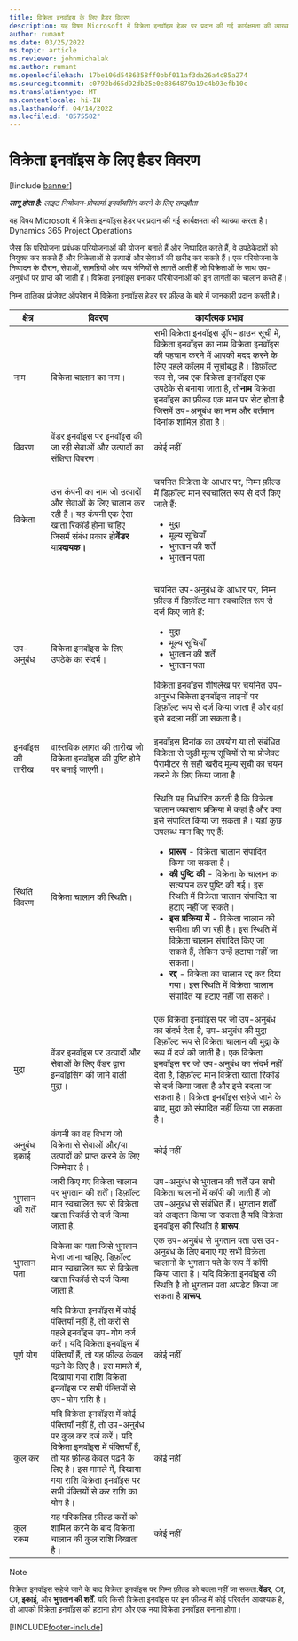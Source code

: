 ```yaml
---
title: विक्रेता इनवॉइस के लिए हैडर विवरण
description: यह विषय Microsoft में विक्रेता इनवॉइस हेडर पर प्रदान की गई कार्यक्षमता की व्याख्या करता है।Dynamics 365 Project Operations
author: rumant
ms.date: 03/25/2022
ms.topic: article
ms.reviewer: johnmichalak
ms.author: rumant
ms.openlocfilehash: 17be106d5486358ff0bbf011af3da26a4c85a274
ms.sourcegitcommit: c0792bd65d92db25e0e8864879a19c4b93efb10c
ms.translationtype: MT
ms.contentlocale: hi-IN
ms.lasthandoff: 04/14/2022
ms.locfileid: "8575582"
---
```

# <a name="header-details-for-vendor-invoices"></a>विक्रेता इनवॉइस के लिए हैडर विवरण

[!include [banner](../../includes/dataverse-preview.md)]

_**लागू होता है:** लाइट नियोजन-प्रोफार्मा इनवॉयसिंग करने के लिए समझौता_

यह विषय Microsoft में विक्रेता इनवॉइस हेडर पर प्रदान की गई कार्यक्षमता की व्याख्या करता है।Dynamics 365 Project Operations

जैसा कि परियोजना प्रबंधक परियोजनाओं की योजना बनाते हैं और निष्पादित करते हैं, वे उपठेकेदारों को नियुक्त कर सकते हैं और विक्रेताओं से उत्पादों और सेवाओं की खरीद कर सकते हैं। एक परियोजना के निष्पादन के दौरान, सेवाओं, सामग्रियों और व्यय श्रेणियों से लागतें आती हैं जो विक्रेताओं के साथ उप-अनुबंधों पर प्राप्त की जाती हैं। विक्रेता इनवॉइस बनाकर परियोजनाओं को इन लागतों का चालान करते हैं।

निम्न तालिका प्रोजेक्ट ऑपरेशन में विक्रेता इनवॉइस हेडर पर फ़ील्ड के बारे में जानकारी प्रदान करती है।

| क्षेत्र | विवरण | कार्यात्मक प्रभाव |
| --- | --- | --- |
| नाम | विक्रेता चालान का नाम। | सभी विक्रेता इनवॉइस ड्रॉप-डाउन सूची में, विक्रेता इनवॉइस का नाम विक्रेता इनवॉइस की पहचान करने में आपकी मदद करने के लिए पहले कॉलम में सूचीबद्ध है। डिफ़ॉल्ट रूप से, जब एक विक्रेता इनवॉइस एक उपठेके से बनाया जाता है, तो**नाम** विक्रेता इनवॉइस का फ़ील्ड एक मान पर सेट होता है जिसमें उप-अनुबंध का नाम और वर्तमान दिनांक शामिल होता है। |
| विवरण | वेंडर इनवॉइस पर इनवॉइस की जा रही सेवाओं और उत्पादों का संक्षिप्त विवरण। | कोई नहीं |
| विक्रेता | उस कंपनी का नाम जो उत्पादों और सेवाओं के लिए चालान कर रही है। यह कंपनी एक ऐसा खाता रिकॉर्ड होना चाहिए जिसमें संबंध प्रकार हो**वेंडर** या**प्रदायक।** | <p>चयनित विक्रेता के आधार पर, निम्न फ़ील्ड में डिफ़ॉल्ट मान स्वचालित रूप से दर्ज किए जाते हैं:</p><ul><li>मुद्रा</li><li>मूल्य सूचियाँ</li><li>भुगतान की शर्तें</li><li>भुगतान पता</li></ul> |
| उप-अनुबंध | विक्रेता इनवॉइस के लिए उपठेके का संदर्भ। | <p>चयनित उप-अनुबंध के आधार पर, निम्न फ़ील्ड में डिफ़ॉल्ट मान स्वचालित रूप से दर्ज किए जाते हैं:</p><ul><li>मुद्रा</li><li>मूल्य सूचियाँ</li><li>भुगतान की शर्तें</li><li>भुगतान पता</li></ul><p>विक्रेता इनवॉइस शीर्षलेख पर चयनित उप-अनुबंध विक्रेता इनवॉइस लाइनों पर डिफ़ॉल्ट रूप से दर्ज किया जाता है और वहां इसे बदला नहीं जा सकता है।</p> |
| इनवॉइस की तारीख | वास्तविक लागत की तारीख जो विक्रेता इनवॉइस की पुष्टि होने पर बनाई जाएगी। | इनवॉइस दिनांक का उपयोग या तो संबंधित विक्रेता से जुड़ी मूल्य सूचियों से या प्रोजेक्ट पैरामीटर से सही खरीद मूल्य सूची का चयन करने के लिए किया जाता है। |
| स्थिति विवरण | विक्रेता चालान की स्थिति। | <p>स्थिति यह निर्धारित करती है कि विक्रेता चालान व्यवसाय प्रक्रिया में कहां है और क्या इसे संपादित किया जा सकता है। यहां कुछ उपलब्ध मान दिए गए हैं:</p><ul><li>**प्रारूप** - विक्रेता चालान संपादित किया जा सकता है।</li><li>**की पुष्टि की** - विक्रेता के चालान का सत्यापन कर पुष्टि की गई। इस स्थिति में विक्रेता चालान संपादित या हटाए नहीं जा सकते।</li><li>**इस प्रक्रिया में** - विक्रेता चालान की समीक्षा की जा रही है। इस स्थिति में विक्रेता चालान संपादित किए जा सकते हैं, लेकिन उन्हें हटाया नहीं जा सकता।</li><li>**रद्द** - विक्रेता का चालान रद्द कर दिया गया। इस स्थिति में विक्रेता चालान संपादित या हटाए नहीं जा सकते।</li></ul> |
| मुद्रा | वेंडर इनवॉइस पर उत्पादों और सेवाओं के लिए वेंडर द्वारा इनवॉइसिंग की जाने वाली मुद्रा। | एक विक्रेता इनवॉइस पर जो उप-अनुबंध का संदर्भ देता है, उप-अनुबंध की मुद्रा डिफ़ॉल्ट रूप से विक्रेता चालान की मुद्रा के रूप में दर्ज की जाती है। एक विक्रेता इनवॉइस पर जो उप-अनुबंध का संदर्भ नहीं देता है, डिफ़ॉल्ट मान विक्रेता खाता रिकॉर्ड से दर्ज किया जाता है और इसे बदला जा सकता है। विक्रेता इनवॉइस सहेजे जाने के बाद, मुद्रा को संपादित नहीं किया जा सकता है। |
| अनुबंध इकाई | कंपनी का वह विभाग जो विक्रेता से सेवाओं और/या उत्पादों को प्राप्त करने के लिए जिम्मेदार है। | कोई नहीं |
| भुगतान की शर्तें | जारी किए गए विक्रेता चालान पर भुगतान की शर्तें। डिफ़ॉल्ट मान स्वचालित रूप से विक्रेता खाता रिकॉर्ड से दर्ज किया जाता है. | उप-अनुबंध से भुगतान की शर्तें उन सभी विक्रेता चालानों में कॉपी की जाती हैं जो उप-अनुबंध से संबंधित हैं। भुगतान शर्तों को अद्यतन किया जा सकता है यदि विक्रेता इनवॉइस की स्थिति है **प्रारूप**. |
| भुगतान पता | विक्रेता का पता जिसे भुगतान भेजा जाना चाहिए. डिफ़ॉल्ट मान स्वचालित रूप से विक्रेता खाता रिकॉर्ड से दर्ज किया जाता है. | एक उप-अनुबंध से भुगतान पता उस उप-अनुबंध के लिए बनाए गए सभी विक्रेता चालानों के भुगतान पते के रूप में कॉपी किया जाता है। यदि विक्रेता इनवॉइस की स्थिति है तो भुगतान पता अपडेट किया जा सकता है **प्रारूप**. |
| पूर्ण योग | यदि विक्रेता इनवॉइस में कोई पंक्तियाँ नहीं हैं, तो करों से पहले इनवॉइस उप-योग दर्ज करें। यदि विक्रेता इनवॉइस में पंक्तियाँ हैं, तो यह फ़ील्ड केवल पढ़ने के लिए है। इस मामले में, दिखाया गया राशि विक्रेता इनवॉइस पर सभी पंक्तियों से उप-योग राशि है। | कोई नहीं |
| कुल कर | यदि विक्रेता इनवॉइस में कोई पंक्तियाँ नहीं हैं, तो उप-अनुबंध पर कुल कर दर्ज करें। यदि विक्रेता इनवॉइस में पंक्तियाँ हैं, तो यह फ़ील्ड केवल पढ़ने के लिए है। इस मामले में, दिखाया गया राशि विक्रेता इनवॉइस पर सभी पंक्तियों से कर राशि का योग है। | कोई नहीं |
| कुल रकम | यह परिकलित फ़ील्ड करों को शामिल करने के बाद विक्रेता चालान की कुल राशि दिखाता है। | कोई नहीं |

> [!NOTE]
> विक्रेता इनवॉइस सहेजे जाने के बाद विक्रेता इनवॉइस पर निम्न फ़ील्ड को बदला नहीं जा सकता:**वेंडर**, **ा**, **ा**, **इकाई**, और **भुगतान की शर्तें**. यदि किसी विक्रेता इनवॉइस पर इन फ़ील्ड में कोई परिवर्तन आवश्यक है, तो आपको विक्रेता इनवॉइस को हटाना होगा और एक नया विक्रेता इनवॉइस बनाना होगा।

[!INCLUDE[footer-include](../../includes/footer-banner.md)]
